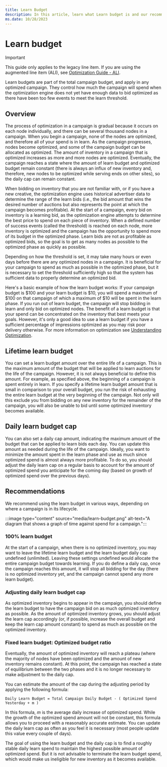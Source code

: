 ```yaml
---
title: Learn Budget
description: In this article, learn what Learn budget is and our recommendations on how to use Learn budget.
ms.date: 10/28/2023
---
```


# Learn budget

> [!IMPORTANT]
> This guide only applies to the legacy line item. If you are using the augmented line item (ALI), see [Optimization Guide - ALI](optimization-guide-ali.md).

Learn budgets are part of the total campaign budget, and apply in any optimized campaign. They control how much the campaign will spend when the optimization engine does not yet have enough data to bid optimized as there have been too few events to meet the learn threshold.

## Overview

The process of optimization in a campaign is gradual because it occurs on each node individually, and there can be several thousand nodes in a campaign. When you begin a campaign, none of the nodes are optimized, and therefore all of your spend is in learn. As the campaign progresses, nodes become optimized, and some of the campaign budget can be allocated as optimized. The amount of inventory in a campaign that is optimized increases as more and more nodes are optimized. Eventually, the campaign reaches a state where the amount of learn budget and optimized budget remain constant (there is always an influx of new inventory and, therefore, new nodes to be optimized while serving ends on other sites), so the daily cap can remain constant.

When bidding on inventory that you are not familiar with, or if you have a new creative, the optimization engine uses historical advertiser data to determine the range of the learn bids (i.e., the bid amount that wins the desired number of auctions but also represents the point at which the campaign becomes profitable). At the start of a campaign, every bid on inventory is a learning bid, as the optimization engine attempts to determine the best price to spend on each piece of inventory. When a defined number of success events (called the threshold) is reached on each node, more inventory is optimized and the campaign has the opportunity to spend more of its budget in the optimized phase. Learn bids are not as profitable as optimized bids, so the goal is to get as many nodes as possible to the optimized phase as quickly as possible.

Depending on how the threshold is set, it may take many hours or even days before there are any optimized nodes in a campaign. It is beneficial for your campaign to spend as much as possible in the optimized phase, but it is necessary to set the threshold sufficiently high so that the system has sufficient data to properly determine an optimized bid.

Here's a basic example of how the learn budget works: If your campaign budget is $100 and your learn budget is $10, you will spend a maximum of $100 on that campaign of which a maximum of $10 will be spent in the learn phase. If you run out of learn budget, the campaign will stop bidding in learn and only bid on optimized nodes. The benefit of a learn budget is that your spend can be concentrated on the inventory that best meets your goals. However, it's only a good idea to use a learn budget if you have a sufficient percentage of impressions optimized as you may risk poor delivery otherwise. For more information on optimization see [Understanding Optimization](understanding-optimization.md).

## Lifetime learn budget

You can set a learn budget amount over the entire life of a campaign. This is the maximum amount of the budget that will be applied to learn auctions for the life of the campaign. However, it is not always beneficial to define this amount. For example, as specified above, the beginning of a campaign is spent entirely in learn. If you specify a lifetime learn budget amount that is small in comparison to your overall budget, you run the risk of exhausting the entire learn budget at the very beginning of the campaign. Not only will this exclude you from bidding on any new inventory for the remainder of the campaign, you will also be unable to bid until some optimized inventory becomes available.

## Daily learn budget cap

You can also set a daily cap amount, indicating the maximum amount of the budget that can be applied to learn bids each day. You can update this amount as needed during the life of the campaign. Ideally, you want to minimize the amount spent in the learn phase and use as much since optimized spend is almost always more profitable. To do so, you should adjust the daily learn cap on a regular basis to account for the amount of optimized spend you anticipate for the coming day (based on growth of optimized spend over the previous days).

## Recommendations

We recommend using the learn budget in various ways, depending on where a campaign is in its lifecycle.

:::image type="content" source="media/learn-budget.png" alt-text="A diagram that shows a graph of time against spend for a campaign.":::

### 100% learn budget

At the start of a campaign, when there is no optimized inventory, you may want to leave the lifetime learn budget and the learn budget daily cap undefined (unlimited). Leaving these settings undefined would allocate the entire campaign budget towards learning. If you do define a daily cap, once the campaign reaches this amount, it will stop all bidding for the day (there is no optimized inventory yet, and the campaign cannot spend any more learn budget).

### Adjusting daily learn budget cap

As optimized inventory begins to appear in the campaign, you should define the learn budget to have the campaign bid on as much optimized inventory as possible. As the amount of optimized inventory grows, you should adjust the learn cap accordingly (or, if possible, increase the overall budget and keep the learn cap amount constant) to spend as much as possible on the optimized inventory.

### Fixed learn budget: Optimized budget ratio

Eventually, the amount of optimized inventory will reach a plateau (where the majority of nodes have been optimized and the amount of new inventory remains constant). At this point, the campaign has reached a state of equilibrium between the two phases and it is no longer necessary to make adjustment to the daily cap.

You can estimate the amount of the cap during the adjusting period by applying the following formula:

```
Daily Learn Budget = Total Campaign Daily Budget - ( Optimized Spend Yesterday + m )
```

In this formula, *m* is the average daily increase of optimized spend. While the growth of the optimized spend amount will not be constant, this formula allows you to proceed with a reasonably accurate estimate. You can update the daily learn cap as often as you feel it is necessary (most people update this value every couple of days).

The goal of using the learn budget and the daily cap is to find a roughly stable daily learn spend to maintain the highest possible amount of optimized spend. But it is not advisable to terminate the learn budget spend, which would make us ineligible for new inventory as it becomes available.
